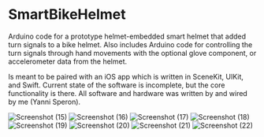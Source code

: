# SmartBikeHelmet

Arduino code for a prototype helmet-embedded smart helmet that added turn signals to a bike helmet. Also includes Arduino code for controlling the turn signals through hand movements with the optional glove component, or accelerometer data from the helmet.

Is meant to be paired with an iOS app which is written in SceneKit, UIKit, and Swift. Current state of the software is incomplete, but the core functionality is there. All software and hardware was written by and wired by me (Yanni Speron).

![Screenshot (15)](https://github.com/user-attachments/assets/a92e75af-dde9-40c6-9b60-426cdb0552a9)
![Screenshot (16)](https://github.com/user-attachments/assets/d2246dee-c9dd-432f-9d29-4b6bf3668ff6)
![Screenshot (17)](https://github.com/user-attachments/assets/f8c8e5cc-2af8-46a0-9595-9450054b1b91)
![Screenshot (18)](https://github.com/user-attachments/assets/121f16d2-9310-47fd-874c-8d7574b2d931)
![Screenshot (19)](https://github.com/user-attachments/assets/9343b888-01a7-471d-a462-3c02a345d5db)
![Screenshot (20)](https://github.com/user-attachments/assets/232cb0a8-8227-4c8a-a467-6a37bd2df9d8)
![Screenshot (21)](https://github.com/user-attachments/assets/87baa803-009a-4911-bde0-78982a22b7e5)
![Screenshot (22)](https://github.com/user-attachments/assets/21347ced-aa1c-42ec-b6c9-84b7137c3fdd)

